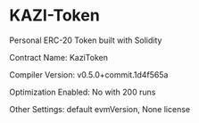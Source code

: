 # KAZI-Token
Personal ERC-20 Token built with Solidity


Contract Name:
KaziToken


Compiler Version:
v0.5.0+commit.1d4f565a


Optimization Enabled:
No with 200 runs


Other Settings:
default evmVersion, None license


